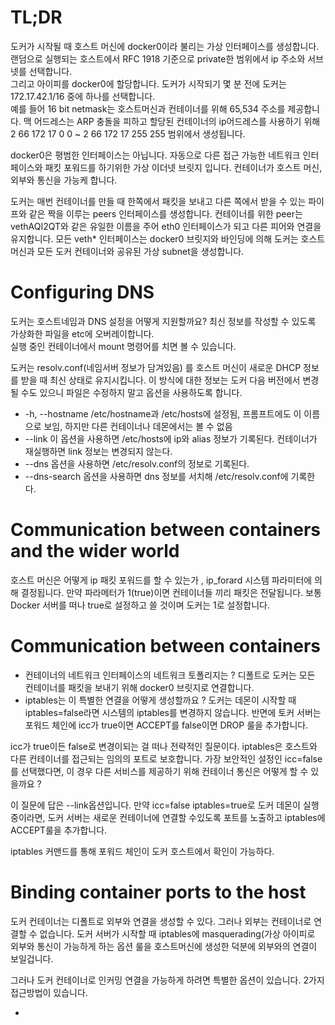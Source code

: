 TL;DR
=====

도커가 시작될 때 호스트 머신에 docker0이라 불리는 가상 인터페이스를 생성합니다. 
랜덤으로 실행되는 호스트에서 RFC 1918 기준으로 private한 범위에서 ip 주소와 서브넷를 선택합니다.  
그리고 아이피를 docker0에 할당합니다. 도커가 시작되기 몇 분 전에 도커는 172.17.42.1/16 중에 하나를 선택합니다.  
예를 들어 16 bit netmask는 호스트머신과 컨테이너를 위해 65,534 주소를 제공합니다.
맥 어드레스는 ARP 충돌을 피하고 할당된 컨테이너의 ip어드레스를 사용하기 위해  2 66 172 17 0 0 ~ 2 66 172 17 255 255 범위에서 생성됩니다. 

docker0은 평범한 인터페이스는 아닙니다. 
자동으로 다른 접근 가능한 네트워크 인터페이스와 패킷 포워드를 하기위한 가상 이더넷 브릿지 입니다. 
컨테이너가 호스트 머신, 외부와 통신을 가능케 합니다. 

도커는 매번 컨테이너를 만들 때 한쪽에서 패킷을 보내고 다른 쪽에서 받을 수 있는 파이프와 같은 짝을 이루는 peers 인터페이스를 생성합니다. 
컨테이너를 위한 peer는 vethAQI2QT와 같은 유일한 이름을 주어 eth0 인터페이스가 되고 다른 피어와 연결을 유지합니다. 
모든 veth* 인터페이스는 docker0 브릿지와 바인딩에 의해 도커는 호스트 머신과 모든 도커 컨테이너와 공유된 가상 subnet을 생성합니다. 

Configuring DNS
===============
도커는 호스트네임과 DNS 설정을 어떻게 지원할까요? 최신 정보를 작성할 수 있도록 가상화한 파일을 etc에 오버레이합니다.  
실행 중인 컨테이너에서 mount 명령어를 치면 볼 수 있습니다. 

도커는 resolv.conf(네임서버 정보가 담겨있음) 를 호스트 머신이 새로운 DHCP 정보를 받을 때 최신 상태로 유지시킵니다. 이 방식에 대한 정보는 도커 다음 버전에서 
변경될 수도 있으니 파일은 수정하지 말고 옵션을 사용하도록 합니다. 

- -h, --hostname /etc/hostname과 /etc/hosts에 설정됨, 프롬프트에도 이 이름으로 보임, 하지만 다른 컨테이너나 데몬에서는 볼 수 없음
- --link 이 옵션을 사용하면 /etc/hosts에 ip와 alias 정보가 기록된다. 컨테이너가 재실행하면 link 정보는 변경되지 않는다. 
- --dns 옵션을 사용하면 /etc/resolv.conf의 정보로 기록된다. 
- --dns-search 옵션을 사용하면 dns 정보를 서치해 /etc/resolv.conf에 기록한다. 

Communication between containers and the wider world
====================================================

호스트 머신은 어떻게 ip 패킷 포워드를 할 수 있는가 , ip_forard 시스템 파라미터에 의해 결정됩니다. 
만약 파라메터가 1(true)이면 컨테이너들 끼리 패킷은 전달됩니다. 보통 Docker 서버를 떠나 true로 설정하고 쓸 것이며 도커는 1로 설정합니다. 

Communication between containers
================================

- 컨테이너의 네트워크 인터페이스의 네트워크 토폴리지는 ? 디폴트로 도커는 모든 컨테이너를 패킷을 보내기 위해 docker0 브릿지로 연결합니다. 
- iptables는 이 특별한 연결을 어떻게 생성할까요 ? 도커는 데몬이 시작할 때 iptables=false라면 시스템의 iptables를 변경하지 않습니다. 반면에 토커 서버는 포워드 체인에 icc가 true이면 ACCEPT를 false이면 DROP 룰을 추가합니다.  

icc가 true이든 false로 변경이되는 걸 떠나 전략적인 질문이다. iptables은 호스트와 다른 컨테이너를 접근되는 임의의 포트로 보호합니다. 가장 보안적인 설정인 icc=false를 선택했다면, 이 경우 다른 서비스를 제공하기 위해 컨테이너 통신은 어떻게 할 수 있을까요 ?

이 질문에 답은 --link옵션입니다. 만약 icc=false iptables=true로 도커 데몬이 실행 중이라면, 도커 서버는 새로운 컨테이너에 연결할 수있도록 포트를 노출하고 iptables에 ACCEPT룰을 추가합니다. 

iptables 커맨드를 통해 포워드 체인이 도커 호스트에서 확인이 가능하다.

Binding container ports to the host
===================================

도커 컨테이너는 디폴트로 외부와 연결을 생성할 수 있다. 그러나 외부는 컨테이너로 연결할 수 없습니다. 
도커 서버가 시작할 때 iptables에 masquerading(가상 아이피로 외부와 통신이 가능하게 하는 옵션 룰을 호스트머신에 생성한 덕분에 외부와의 연결이 보일겁니다. 

그러나 도커 컨테이너로 인커밍 연결을 가능하게 하려면 특별한 옵션이 있습니다. 2가지 접근방법이 있습니다.

- 
